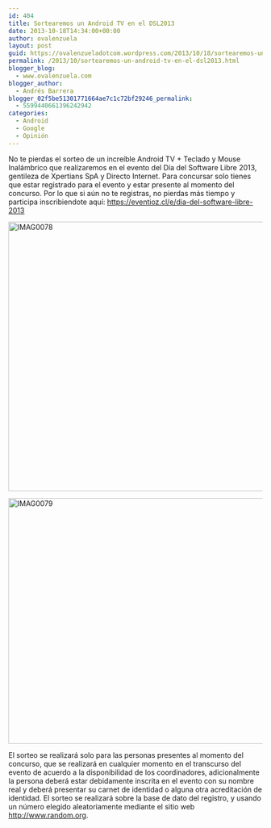 ```yaml
---
id: 404
title: Sortearemos un Android TV en el DSL2013
date: 2013-10-18T14:34:00+00:00
author: ovalenzuela
layout: post
guid: https://ovalenzueladotcom.wordpress.com/2013/10/18/sortearemos-un-android-tv-en-el-dsl2013
permalink: /2013/10/sortearemos-un-android-tv-en-el-dsl2013.html
blogger_blog:
  - www.ovalenzuela.com
blogger_author:
  - Andrés Barrera
blogger_02f5be51301771664ae7c1c72bf29246_permalink:
  - 5599440661396242942
categories:
  - Android
  - Google
  - Opinión
---
```

No te pierdas el sorteo de un increíble Android TV + Teclado y Mouse Inalámbrico que realizaremos en el evento del Día del Software Libre 2013, gentileza de Xpertians SpA y Directo Internet. Para concursar solo tienes que estar registrado para el evento y estar presente al momento del concurso. Por lo que si aún no te registras, no pierdas más tiempo y participa inscribiendote aquí: <a title="Eventioz" href="https://eventioz.cl/e/dia-del-software-libre-2013" target="_blank">https://eventioz.cl/e/dia-del-software-libre-2013</a>

<a name='more'></a>

[<img class="alignnone size-full wp-image-1011" src="http://ovalenzuela.xpertians.com/wp-content/uploads/2013/10/IMAG0078.jpg" alt="IMAG0078" width="944" height="534" />](http://ovalenzuela.xpertians.com/wp-content/uploads/2013/10/IMAG0078.jpg)

[<img class="alignnone size-full wp-image-1012" src="http://ovalenzuela.xpertians.com/wp-content/uploads/2013/10/IMAG0079.jpg" alt="IMAG0079" width="861" height="487" />](http://ovalenzuela.xpertians.com/wp-content/uploads/2013/10/IMAG0079.jpg)

El sorteo se realizará solo para las personas presentes al momento del concurso, que se realizará en cualquier momento en el transcurso del evento de acuerdo a la disponibilidad de los coordinadores, adicionalmente la persona deberá estar debidamente inscrita en el evento con su nombre real y deberá presentar su carnet de identidad o alguna otra acreditación de identidad. El sorteo se realizará sobre la base de dato del registro, y usando un número elegido aleatoriamente mediante el sitio web <a title="Random.ORG" href="http://www.random.org" target="_blank">http://www.random.org</a>.